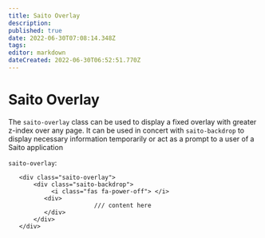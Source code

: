 ```yaml
---
title: Saito Overlay
description: 
published: true
date: 2022-06-30T07:08:14.348Z
tags: 
editor: markdown
dateCreated: 2022-06-30T06:52:51.770Z
---
```


# Saito Overlay

The ```saito-overlay``` class can be used to display a fixed overlay with greater z-index over any page. It can be used in concert with ```saito-backdrop``` to display necessary information temporarily or act as a prompt to a user of a Saito application


``` saito-overlay ```:

````
   <div class="saito-overlay">
       <div class="saito-backdrop">
            <i class="fas fa-power-off"> </i>
          <div>
  						/// content here
          </div>
       </div>
   </div>
````